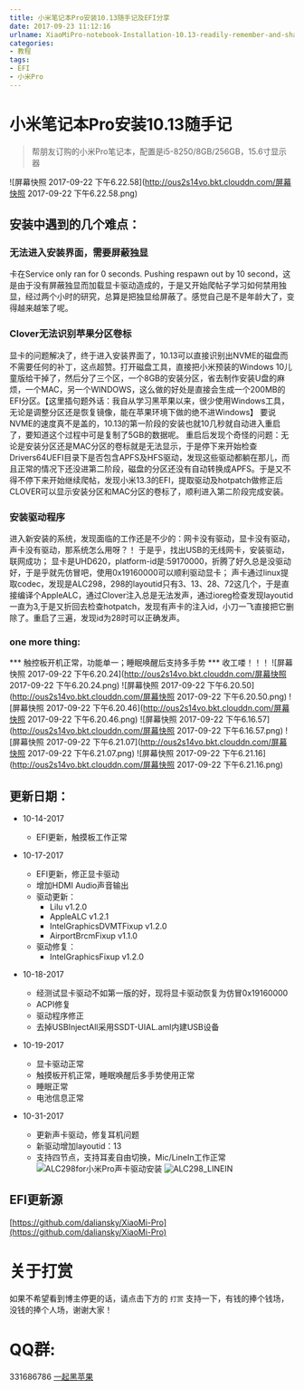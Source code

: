 ```yaml
---
title: 小米笔记本Pro安装10.13随手记及EFI分享
date: 2017-09-23 11:12:16
urlname: XiaoMiPro-notebook-Installation-10.13-readily-remember-and-share-EFI
categories:
- 教程
tags:
- EFI
- 小米Pro
---
```

# 小米笔记本Pro安装10.13随手记
> 帮朋友订购的小米Pro笔记本，配置是i5-8250/8GB/256GB，15.6寸显示器

![屏幕快照 2017-09-22 下午6.22.58](http://ous2s14vo.bkt.clouddn.com/屏幕快照 2017-09-22 下午6.22.58.png)

## 安装中遇到的几个难点：
### 无法进入安装界面，需要屏蔽独显
卡在Service only ran for 0 seconds. Pushing respawn out by 10 second，这是由于没有屏蔽独显而加载显卡驱动造成的，于是又开始爬帖子学习如何禁用独显，经过两个小时的研究，总算是把独显给屏蔽了。感觉自己是不是年龄大了，变得越来越笨了呢。
### Clover无法识别苹果分区卷标
显卡的问题解决了，终于进入安装界面了，10.13可以直接识别出NVME的磁盘而不需要任何的补丁，这点超赞。打开磁盘工具，直接把小米预装的Windows 10儿童版给干掉了，然后分了三个区，一个8GB的安装分区，省去制作安装U盘的麻烦，一个MAC，另一个WINDOWS，这么做的好处是直接会生成一个200MB的EFI分区。【这里插句题外话：我自从学习黑苹果以来，很少使用Windows工具，无论是调整分区还是恢复镜像，能在苹果环境下做的绝不进Windows】
要说NVME的速度真不是盖的，10.13的第一阶段的安装也就10几秒就自动进入重启了，要知道这个过程中可是复制了5GB的数据呢。
重启后发现个奇怪的问题：无论是安装分区还是MAC分区的卷标就是无法显示，于是停下来开始检查Drivers64UEFI目录下是否包含APFS及HFS驱动，发现这些驱动都躺在那儿，而且正常的情况下还没进第二阶段，磁盘的分区还没有自动转换成APFS。于是又不得不停下来开始继续爬帖，发现小米13.3的EFI，提取驱动及hotpatch做修正后CLOVER可以显示安装分区和MAC分区的卷标了，顺利进入第二阶段完成安装。
### 安装驱动程序
进入新安装的系统，发现面临的工作还是不少的：网卡没有驱动，显卡没有驱动，声卡没有驱动，那系统怎么用呀？！
于是乎，找出USB的无线网卡，安装驱动，联网成功；
显卡是UHD620，platform-id是:59170000，折腾了好久总是没驱动好，于是乎就先仿冒吧，使用0x19160000可以顺利驱动显卡；
声卡通过linux提取codec，发现是ALC298，298的layoutid只有3、13、28、72这几个，于是直接编译个AppleALC，通过Clover注入总是无法发声，通过ioreg检查发现layoutid一直为3,于是又折回去检查hotpatch，发现有声卡的注入id，小刀一飞直接把它删除了。重启了三遍，发现id为28时可以正确发声。
### one more thing:
*** 触控板开机正常，功能单一；睡眠唤醒后支持多手势 ***
收工喽！！！
![屏幕快照 2017-09-22 下午6.20.24](http://ous2s14vo.bkt.clouddn.com/屏幕快照 2017-09-22 下午6.20.24.png)
![屏幕快照 2017-09-22 下午6.20.50](http://ous2s14vo.bkt.clouddn.com/屏幕快照 2017-09-22 下午6.20.50.png)
![屏幕快照 2017-09-22 下午6.20.46](http://ous2s14vo.bkt.clouddn.com/屏幕快照 2017-09-22 下午6.20.46.png)
![屏幕快照 2017-09-22 下午6.16.57](http://ous2s14vo.bkt.clouddn.com/屏幕快照 2017-09-22 下午6.16.57.png)
![屏幕快照 2017-09-22 下午6.21.07](http://ous2s14vo.bkt.clouddn.com/屏幕快照 2017-09-22 下午6.21.07.png)
![屏幕快照 2017-09-22 下午6.21.16](http://ous2s14vo.bkt.clouddn.com/屏幕快照 2017-09-22 下午6.21.16.png)

## 更新日期：
* 10-14-2017
    * EFI更新，触摸板工作正常
* 10-17-2017
    * EFI更新，修正显卡驱动
    * 增加HDMI Audio声音输出
    * 驱动更新：
        * Lilu v1.2.0 
        * AppleALC v1.2.1
        * IntelGraphicsDVMTFixup v1.2.0
        * AirportBrcmFixup v1.1.0
    * 驱动修复：
        * IntelGraphicsFixup v1.2.0 
* 10-18-2017
    * 经测试显卡驱动不如第一版的好，现将显卡驱动恢复为仿冒0x19160000
    * ACPI修复
    * 驱动程序修正
    * 去掉USBInjectAll采用SSDT-UIAL.aml内建USB设备
* 10-19-2017
    * 显卡驱动正常
    * 触摸板开机正常，睡眠唤醒后多手势使用正常
    * 睡眠正常
    * 电池信息正常
    
* 10-31-2017
    * 更新声卡驱动，修复耳机问题
    * 新驱动增加layoutid：13
    * 支持四节点，支持耳麦自由切换，Mic/LineIn工作正常
    ![ALC298for小米Pro声卡驱动安装](http://ous2s14vo.bkt.clouddn.com/ALC298for小米Pro声卡驱动安装.png)
![ALC298_LINEIN](http://ous2s14vo.bkt.clouddn.com/ALC298_LINEIN.png)

## EFI更新源
[https://github.com/daliansky/XiaoMi-Pro](https://github.com/daliansky/XiaoMi-Pro)

# 关于打赏
如果不希望看到博主停更的话，请点击下方的 `打赏` 支持一下，有钱的捧个钱场，没钱的捧个人场，谢谢大家！

# QQ群:
331686786 [一起黑苹果](http://shang.qq.com/wpa/qunwpa?idkey=db511a29e856f37cbb871108ffa77a6e79dde47e491b8f2c8d8fe4d3c310de91)

